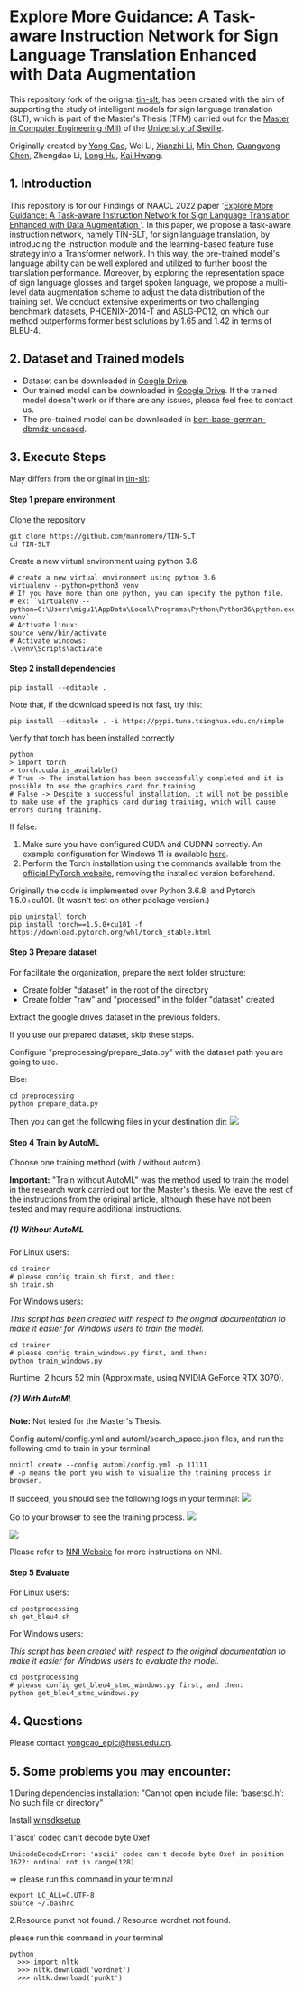 # Explore More Guidance: A Task-aware Instruction Network for Sign Language Translation Enhanced with Data Augmentation

This repository fork of the orignal [tin-slt](https://github.com/yongcaoplus/tin-slt), has been created with the aim of supporting the study of intelligent models for sign language translation (SLT), which is part of the Master's Thesis (TFM) carried out for the [Master in Computer Engineering (MII)](https://www.mii.us.es/) of the [University of Seville](https://www.us.es/).

Originally created by [Yong Cao](https://yongcaoplus.github.io/), Wei Li, [Xianzhi Li](https://nini-lxz.github.io/), [Min Chen](https://people.ece.ubc.ca/~minchen/), [Guangyong Chen](https://guangyongchen.github.io/), Zhengdao Li, [Long Hu](https://people.ece.ubc.ca/~minchen/longhu/), [Kai Hwang](https://myweb.cuhk.edu.cn/hwangkai).

## 1. Introduction

 This repository is for our Findings of NAACL 2022 paper '[Explore More Guidance: A Task-aware Instruction Network for Sign Language Translation Enhanced with Data Augmentation
](https://arxiv.org/abs/2204.05953)'. In this paper, we propose a task-aware instruction network, namely TIN-SLT, for sign language translation, by introducing the instruction module and the learning-based feature fuse strategy into a Transformer network. 
 In this way, the pre-trained model's language ability can be well explored and utilized to further boost the translation performance. 
 Moreover, by exploring the representation space of sign language glosses and target spoken language, we propose a multi-level data augmentation scheme to adjust the data distribution of the training set. 
 We conduct extensive experiments on two challenging benchmark datasets, PHOENIX-2014-T and ASLG-PC12, on which our method outperforms former best solutions by 1.65 and 1.42 in terms of BLEU-4.


## 2. Dataset and Trained models
* Dataset can be downloaded in [Google Drive](https://drive.google.com/drive/folders/1NNta7CgBF0Ny5IbzmBKP-C1B33aR6kWZ?usp=sharing).       
* Our trained model can be downloaded in [Google Drive](https://drive.google.com/drive/folders/1s26goE0Rh4T9L_d-6XDfHKYP_FPGPveR?usp=sharing). 
If the trained model doesn't work or if there are any issues, please feel free to contact us.
* The pre-trained model can be downloaded in [bert-base-german-dbmdz-uncased](https://drive.google.com/file/d/105RuAqXLYj5mPeHbp3pzEKCWlSL7wR0o/view?usp=sharing).
## 3. Execute Steps

May differs from the original in [tin-slt](https://github.com/yongcaoplus/tin-slt):

#### Step 1 prepare environment

Clone the repository

```
git clone https://github.com/manromero/TIN-SLT
cd TIN-SLT
```

Create a new virtual environment using python 3.6

```
# create a new virtual environment using python 3.6
virtualenv --python=python3 venv
# If you have more than one python, you can specify the python file. 
# ex: `virtualenv --python=C:\Users\migu1\AppData\Local\Programs\Python\Python36\python.exe venv`
# Activate linux:
source venv/bin/activate
# Activate windows:
.\venv\Scripts\activate
```

#### Step 2 install dependencies

```shell script
pip install --editable .      
```

Note that, if the download speed is not fast, try this:

```shell script
pip install --editable . -i https://pypi.tuna.tsinghua.edu.cn/simple   
```

Verify that torch has been installed correctly

```
python
> import torch
> torch.cuda.is_available()
# True -> The installation has been successfully completed and it is possible to use the graphics card for training.
# False -> Despite a successful installation, it will not be possible to make use of the graphics card during training, which will cause errors during training.
```

If false:

1. Make sure you have configured CUDA and CUDNN correctly. An example configuration for Windows 11 is available [here](https://youtu.be/OEFKlRSd8Ic?t=123).
2. Perform the Torch installation using the commands available from the [official PyTorch website](https://pytorch.org/get-started/locally/), removing the installed version beforehand.

Originally the code is implemented over Python 3.6.8, and Pytorch 1.5.0+cu101. (It wasn't test on other package version.)      
```shell script
pip uninstall torch
pip install torch==1.5.0+cu101 -f https://download.pytorch.org/whl/torch_stable.html
```

#### Step 3 Prepare dataset

For facilitate the organization, prepare the next folder structure:
* Create folder "dataset" in the root of the directory
* Create folder "raw" and "processed" in the folder "dataset" created

Extract the google drives dataset in the previous folders.

If you use our prepared dataset, skip these steps. 

Configure "preprocessing/prepare_data.py" with the dataset path you are going to use.

Else:
```shell script
cd preprocessing      
python prepare_data.py
```
Then you can get the following files in your destination dir:
![](asset/prepare_data.png)


#### Step 4 Train by AutoML
Choose one training method (with / without automl).

**Important:** "Train without AutoML" was the method used to train the model in the research work carried out for the Master's thesis. We leave the rest of the instructions from the original article, although these have not been tested and may require additional instructions.
##### (1) Without AutoML

For Linux users:

```shell script
cd trainer
# please config train.sh first, and then:
sh train.sh
```

For Windows users:

*This script has been created with respect to the original documentation to make it easier for Windows users to train the model.*

```shell script
cd trainer
# please config train_windows.py first, and then:
python train_windows.py
```

Runtime: 2 hours 52 min (Approximate, using NVIDIA GeForce RTX 3070).

##### (2) With AutoML

**Note:** Not tested for the Master's Thesis.

Config automl/config.yml and automl/search_space.json files, and run the following cmd to train in your terminal:
```shell script
nnictl create --config automl/config.yml -p 11111
# -p means the port you wish to visualize the training process in browser.
```
If succeed, you should see the following logs in your terminal:
![](asset/train_start.png)

Go to your browser to see the training process.
![](asset/nni_plat.png)

![](asset/train_process.png)

Please refer to [NNI Website](https://nni.readthedocs.io/) for more instructions on NNI.


#### Step 5 Evaluate

For Linux users:

```shell script
cd postprocessing       
sh get_bleu4.sh
```

For Windows users:

*This script has been created with respect to the original documentation to make it easier for Windows users to evaluate the model.*

```shell script
cd postprocessing
# please config get_bleu4_stmc_windows.py first, and then:
python get_bleu4_stmc_windows.py
```

## 4. Questions
Please contact [yongcao_epic@hust.edu.cn]().



## 5. Some problems you may encounter:

1.During dependencies installation: "Cannot open include file: 'basetsd.h': No such file or directory"

Install [winsdksetup](https://developer.microsoft.com/en-us/windows/downloads/windows-sdk/)

1.'ascii' codec can't decode byte 0xef
```shell script
UnicodeDecodeError: 'ascii' codec can't decode byte 0xef in position 1622: ordinal not in range(128)
```
=> please run this command in your terminal

```shell script
export LC_ALL=C.UTF-8
source ~/.bashrc
```

2.Resource punkt not found. / Resource wordnet not found.

please run this command in your terminal
```shell script
python
  >>> import nltk
  >>> nltk.download('wordnet')
  >>> nltk.download('punkt')
```
